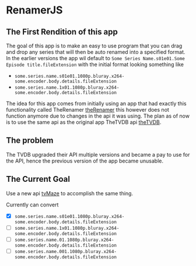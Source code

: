 # RenamerJS

## The First Rendition of this app

The goal of this app is to make an easy to use program that you can drag and drop any series that will then be auto renamed into a specified format.
In the earlier versions the app wil default to
`Some Series Name.s01e01.Some Episode title.fileExtension`
with the initial format looking something like

-   `some.series.name.s01e01.1080p.bluray.x264-some.encoder.body.details.fileExtension`
-   `some.series.name.1x01.1080p.bluray.x264-some.encoder.body.details.fileExtension`

The idea for this app comes from initially using an app that had exactly this functionality called TheRenamer [theRenamer](http://www.therenamer.com/) this however does not function anymore due to changes in the api it was using.
The plan as of now is to use the same api as the original app TheTVDB api [theTVDB](https://api.thetvdb.com/swagger).

## The problem

The TVDB upgraded their API multiple versions and became a pay to use for the API, hence the previous version of the app became unusable.

## The Current Goal

Use a new api [tvMaze](https://www.tvmaze.com/api) to accomplish the same thing.

Currently can convert

-   [x] `some.series.name.s01e01.1080p.bluray.x264-some.encoder.body.details.fileExtension`
-   [ ] `some.series.name.1x01.1080p.bluray.x264-some.encoder.body.details.fileExtension`
-   [ ] `some.series.name.01.1080p.bluray.x264-some.encoder.body.details.fileExtension`
-   [ ] `some.series.name.001.1080p.bluray.x264-some.encoder.body.details.fileExtension`
